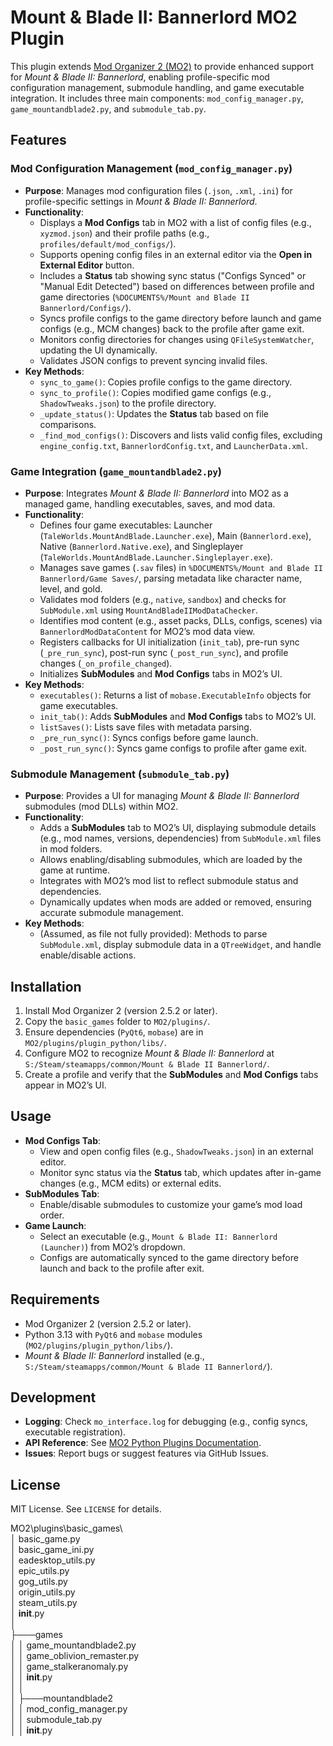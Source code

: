 # Mount & Blade II: Bannerlord MO2 Plugin

This plugin extends [Mod Organizer 2 (MO2)](https://www.modorganizer.org/) to provide enhanced support for *Mount & Blade II: Bannerlord*, enabling profile-specific mod configuration management, submodule handling, and game executable integration. It includes three main components: `mod_config_manager.py`, `game_mountandblade2.py`, and `submodule_tab.py`.

## Features

### Mod Configuration Management (`mod_config_manager.py`)
- **Purpose**: Manages mod configuration files (`.json`, `.xml`, `.ini`) for profile-specific settings in *Mount & Blade II: Bannerlord*.
- **Functionality**:
  - Displays a **Mod Configs** tab in MO2 with a list of config files (e.g., `xyzmod.json`) and their profile paths (e.g., `profiles/default/mod_configs/`).
  - Supports opening config files in an external editor via the **Open in External Editor** button.
  - Includes a **Status** tab showing sync status ("Configs Synced" or "Manual Edit Detected") based on differences between profile and game directories (`%DOCUMENTS%/Mount and Blade II Bannerlord/Configs/`).
  - Syncs profile configs to the game directory before launch and game configs (e.g., MCM changes) back to the profile after game exit.
  - Monitors config directories for changes using `QFileSystemWatcher`, updating the UI dynamically.
  - Validates JSON configs to prevent syncing invalid files.
- **Key Methods**:
  - `sync_to_game()`: Copies profile configs to the game directory.
  - `sync_to_profile()`: Copies modified game configs (e.g., `ShadowTweaks.json`) to the profile directory.
  - `_update_status()`: Updates the **Status** tab based on file comparisons.
  - `_find_mod_configs()`: Discovers and lists valid config files, excluding `engine_config.txt`, `BannerlordConfig.txt`, and `LauncherData.xml`.

### Game Integration (`game_mountandblade2.py`)
- **Purpose**: Integrates *Mount & Blade II: Bannerlord* into MO2 as a managed game, handling executables, saves, and mod data.
- **Functionality**:
  - Defines four game executables: Launcher (`TaleWorlds.MountAndBlade.Launcher.exe`), Main (`Bannerlord.exe`), Native (`Bannerlord.Native.exe`), and Singleplayer (`TaleWorlds.MountAndBlade.Launcher.Singleplayer.exe`).
  - Manages save games (`.sav` files) in `%DOCUMENTS%/Mount and Blade II Bannerlord/Game Saves/`, parsing metadata like character name, level, and gold.
  - Validates mod folders (e.g., `native`, `sandbox`) and checks for `SubModule.xml` using `MountAndBladeIIModDataChecker`.
  - Identifies mod content (e.g., asset packs, DLLs, configs, scenes) via `BannerlordModDataContent` for MO2’s mod data view.
  - Registers callbacks for UI initialization (`init_tab`), pre-run sync (`_pre_run_sync`), post-run sync (`_post_run_sync`), and profile changes (`_on_profile_changed`).
  - Initializes **SubModules** and **Mod Configs** tabs in MO2’s UI.
- **Key Methods**:
  - `executables()`: Returns a list of `mobase.ExecutableInfo` objects for game executables.
  - `init_tab()`: Adds **SubModules** and **Mod Configs** tabs to MO2’s UI.
  - `listSaves()`: Lists save files with metadata parsing.
  - `_pre_run_sync()`: Syncs configs before game launch.
  - `_post_run_sync()`: Syncs game configs to profile after game exit.

### Submodule Management (`submodule_tab.py`)
- **Purpose**: Provides a UI for managing *Mount & Blade II: Bannerlord* submodules (mod DLLs) within MO2.
- **Functionality**:
  - Adds a **SubModules** tab to MO2’s UI, displaying submodule details (e.g., mod names, versions, dependencies) from `SubModule.xml` files in mod folders.
  - Allows enabling/disabling submodules, which are loaded by the game at runtime.
  - Integrates with MO2’s mod list to reflect submodule status and dependencies.
  - Dynamically updates when mods are added or removed, ensuring accurate submodule management.
- **Key Methods**:
  - (Assumed, as file not fully provided): Methods to parse `SubModule.xml`, display submodule data in a `QTreeWidget`, and handle enable/disable actions.

## Installation
1. Install Mod Organizer 2 (version 2.5.2 or later).
2. Copy the `basic_games` folder to `MO2/plugins/`.
3. Ensure dependencies (`PyQt6`, `mobase`) are in `MO2/plugins/plugin_python/libs/`.
4. Configure MO2 to recognize *Mount & Blade II: Bannerlord* at `S:/Steam/steamapps/common/Mount & Blade II Bannerlord/`.
5. Create a profile and verify that the **SubModules** and **Mod Configs** tabs appear in MO2’s UI.

## Usage
- **Mod Configs Tab**:
  - View and open config files (e.g., `ShadowTweaks.json`) in an external editor.
  - Monitor sync status via the **Status** tab, which updates after in-game changes (e.g., MCM edits) or external edits.
- **SubModules Tab**:
  - Enable/disable submodules to customize your game’s mod load order.
- **Game Launch**:
  - Select an executable (e.g., `Mount & Blade II: Bannerlord (Launcher)`) from MO2’s dropdown.
  - Configs are automatically synced to the game directory before launch and back to the profile after exit.

## Requirements
- Mod Organizer 2 (version 2.5.2 or later).
- Python 3.13 with `PyQt6` and `mobase` modules (`MO2/plugins/plugin_python/libs/`).
- *Mount & Blade II: Bannerlord* installed (e.g., `S:/Steam/steamapps/common/Mount & Blade II Bannerlord/`).

## Development
- **Logging**: Check `mo_interface.log` for debugging (e.g., config syncs, executable registration).
- **API Reference**: See [MO2 Python Plugins Documentation](https://www.modorganizer.org/python-plugins-doc/index.html).
- **Issues**: Report bugs or suggest features via GitHub Issues.

## License
MIT License. See `LICENSE` for details.


MO2\plugins\basic_games\  
│   basic_game.py  
│   basic_game_ini.py  
│   eadesktop_utils.py  
│   epic_utils.py  
│   gog_utils.py  
│   origin_utils.py  
│   steam_utils.py  
│   __init__.py   
│   
├───games  
│   │   game_mountandblade2.py  
│   │   game_oblivion_remaster.py   
│   │   game_stalkeranomaly.py   
│   │   __init__.py  
│   │   
│   ├───mountandblade2   
│   │       mod_config_manager.py  
│   │       submodule_tab.py   
│   │       __init__.py   